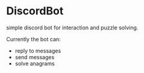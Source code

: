 # DiscordBot
simple discord bot for interaction and puzzle solving.

Currently the bot can:
  - reply to messages
  - send messages
  - solve anagrams
